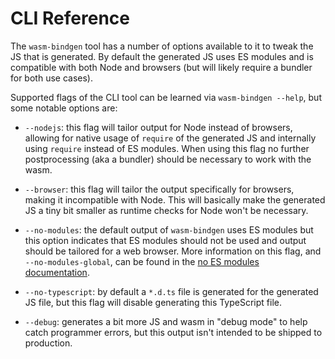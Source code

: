 # CLI Reference

The `wasm-bindgen` tool has a number of options available to it to tweak the JS
that is generated. By default the generated JS uses ES modules and is compatible
with both Node and browsers (but will likely require a bundler for both use
cases).

Supported flags of the CLI tool can be learned via `wasm-bindgen --help`, but
some notable options are:

* `--nodejs`: this flag will tailor output for Node instead of browsers,
  allowing for native usage of `require` of the generated JS and internally
  using `require` instead of ES modules. When using this flag no further
  postprocessing (aka a bundler) should be necessary to work with the wasm.

* `--browser`: this flag will tailor the output specifically for browsers,
  making it incompatible with Node. This will basically make the generated JS a
  tiny bit smaller as runtime checks for Node won't be necessary.

* `--no-modules`: the default output of `wasm-bindgen` uses ES modules but this
  option indicates that ES modules should not be used and output should be
  tailored for a web browser. More information on this flag, and
  `--no-modules-global`, can be found in the [no ES modules
  documentation](./no-esm.html).

* `--no-typescript`: by default a `*.d.ts` file is generated for the generated
  JS file, but this flag will disable generating this TypeScript file.

* `--debug`: generates a bit more JS and wasm in "debug mode" to help catch
  programmer errors, but this output isn't intended to be shipped to production.
